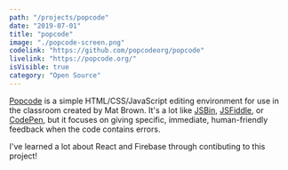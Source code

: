 ```yaml
---
path: "/projects/popcode"
date: "2019-07-01"
title: "popcode"
image: "./popcode-screen.png"
codelink: "https://github.com/popcodeorg/popcode"
livelink: "https://popcode.org/"
isVisible: true
category: "Open Source"
---
```


[Popcode](https://popcode.org) is a simple HTML/CSS/JavaScript editing
environment for use in the classroom created by Mat Brown. It's a lot like [JSBin](http://jsbin.com),
[JSFiddle](https://jsfiddle.net), or [CodePen](https://codepen.io), but it focuses on
giving specific, immediate, human-friendly feedback when the code contains errors.

I've learned a lot about React and Firebase through contibuting to this project!
